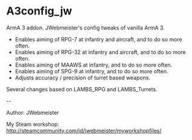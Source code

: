 # A3config_jw

ArmA 3 addon. JWebmeister's config tweaks of vanilla ArmA 3.
- Enables aiming of RPG-7 at infantry and aircraft, and to do so more often.
- Enables aiming of RPG-32 at infantry and aircraft, and to do so more often.
- Enables aiming of MAAWS at infantry, and to do so more often.
- Enables aiming of SPG-9 at infantry, and to do so more often.
- Adjusts accuracy / precision of turret based weapons.

Several changes based on LAMBS_RPG and LAMBS_Turrets.

--

Author:
JWebmeister

My Steam workshop: 
http://steamcommunity.com/id/jwebmeister/myworkshopfiles/